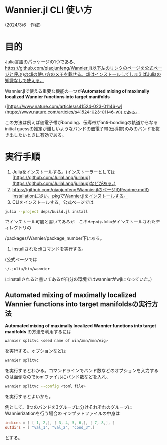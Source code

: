 # Wannier.jl CLI 使い方

(2024/3/6　作成)

# 目的

Julia言語のパッケージの1つである、https://github.com/qiaojunfeng/Wannier.jl(以下左のリンクのページを公式ページと呼ぶ)のcliの使い方のメモを載せる。cliはインストールしてしまえばJuliaの知識なしで使える。

Wannier.jlで使える重要な機能の一つが**Automated mixing of maximally localized Wannier functions into target manifolds** 

([https://www.nature.com/articles/s41524-023-01146-w](https://www.nature.com/articles/s41524-023-01146-w))である。

この方法は例えば価電子帯がbonding、伝導帯がanti-bondingの軌道からなるinitial guessの推定が難しいようなバンドの価電子帯(伝導帯)のみのバンドを抜き出したいときに有効である。

# 実行手順

1. Juliaをインストールする。(インストーラーとしては[https://github.com/JuliaLang/juliaup](https://github.com/JuliaLang/juliaup)などがある。)
2. https://github.com/qiaojunfeng/Wannier.jlのページのReadme.mdのInstallationに従い、pkgでWannier.jlをインストールする。
3. CLIをインストールする。公式ページでは

```bash
julia --project deps/build.jl install 
```

でインストール可能と書いてあるが、このdepsはJuliaがインストールされたディレクトリの

/packages/Wannier/package_number下にある。

1. installされたcliコマンドを実行する。

(公式ページでは

```bash
~/.julia/bin/wannier
```

にinstallされると書いてあるが自分の環境ではwannierがwjlになっていた。)

## **Automated mixing of maximally localized Wannier functions into target manifoldsの実行方法**

**Automated mixing of maximally localized Wannier functions into target manifolds** 
の方法を利用するには

```bash
wannier splitvc <seed name of win/amn/mmn/eig>
```

を実行する。オプションなどは

```bash
wannier splitvc
```

を実行するとわかる。コマンドラインでバンド数などのオプションを入力するのは面倒なのでtomlファイルにバンド数などを入れ、

```bash
wannier splitvc --config <toml file>
```

を実行するとよいかも。

例として、8つのバンドを3グループに分けそれぞれのグループにWannierizationを行う場合の
インプットファイルの中身は

```toml
indices = [ [ 1, 2,], [ 3, 4, 5, 6,], [ 7, 8,], ]
outdirs = [ "val_1", "val_2", "cond_3",]
```
とする。
